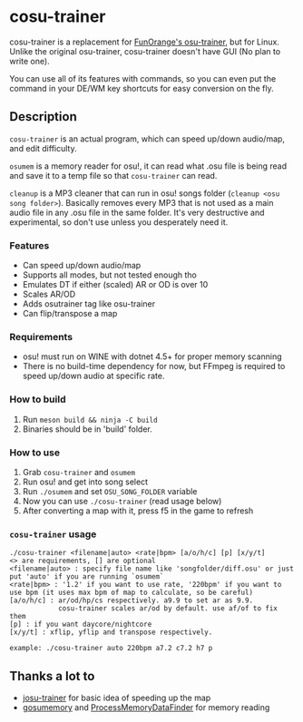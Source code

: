 # cosu-trainer
cosu-trainer is a replacement for [FunOrange's osu-trainer](https://github.com/FunOrange/osu-trainer), but for Linux.
Unlike the original osu-trainer, cosu-trainer doesn't have GUI (No plan to write one).

You can use all of its features with commands, so you can even put the command in your DE/WM key shortcuts for easy conversion on the fly.

## Description
`cosu-trainer` is an actual program, which can speed up/down audio/map, and edit difficulty.

`osumem` is a memory reader for osu!, it can read what .osu file is being read and save it to a temp file so that `cosu-trainer` can read.

`cleanup` is a MP3 cleaner that can run in osu! songs folder (`cleanup <osu song folder>`).
Basically removes every MP3 that is not used as a main audio file in any .osu file in the same folder.
It's very destructive and experimental, so don't use unless you desperately need it.

### Features
- Can speed up/down audio/map
- Supports all modes, but not tested enough tho
- Emulates DT if either (scaled) AR or OD is over 10
- Scales AR/OD
- Adds osutrainer tag like osu-trainer
- Can flip/transpose a map

### Requirements
- osu! must run on WINE with dotnet 4.5+ for proper memory scanning
- There is no build-time dependency for now, but FFmpeg is required to speed up/down audio at specific rate.

### How to build
1. Run `meson build && ninja -C build`
2. Binaries should be in 'build' folder.

### How to use
1. Grab `cosu-trainer` and `osumem`
2. Run osu! and get into song select
3. Run `./osumem` and set `OSU_SONG_FOLDER` variable
5. Now you can use `./cosu-trainer` (read usage below)
6. After converting a map with it, press f5 in the game to refresh

### `cosu-trainer` usage
```
./cosu-trainer <filename|auto> <rate|bpm> [a/o/h/c] [p] [x/y/t]
<> are requirements, [] are optional
<filename|auto> : specify file name like 'songfolder/diff.osu' or just put 'auto' if you are running `osumem`
<rate|bpm> : '1.2' if you want to use rate, '220bpm' if you want to use bpm (it uses max bpm of map to calculate, so be careful)
[a/o/h/c] : ar/od/hp/cs respectively. a9.9 to set ar as 9.9.
            cosu-trainer scales ar/od by default. use af/of to fix them
[p] : if you want daycore/nightcore
[x/y/t] : xflip, yflip and transpose respectively.

example: ./cosu-trainer auto 220bpm a7.2 c7.2 h7 p
```

## Thanks a lot to
- [josu-trainer](https://github.com/ngoduyanh/josu-trainer) for basic idea of speeding up the map
- [gosumemory](https://github.com/l3lackShark/gosumemory) and [ProcessMemoryDataFinder](https://github.com/Piotrekol/ProcessMemoryDataFinder) for memory reading
